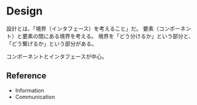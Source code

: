 # Design

設計とは、「境界（インタフェース）を考えること」だ。
要素（コンポーネント）と要素の間にある境界を考える。
境界を「どう分けるか」という部分と、「どう繋げるか」という部分がある。

コンポーネントとインタフェースが中心。

## Reference

-   Information
-   Communication
